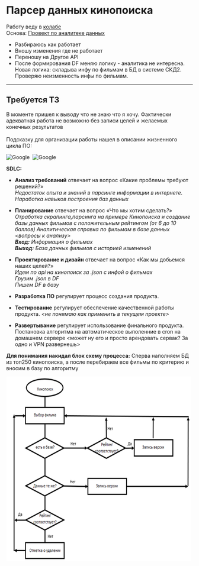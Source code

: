 # Парсер данных кинопоиска
Работу веду в [колабе](https://colab.research.google.com/drive/1LpTNqnM9rLcBiJ5oD2b6acyMMb1lP5bB?usp=sharing) \
Основа: [Провект по аналитеке данных](https://miptstats.github.io/courses/ad_fivt/data_parsing.html)  

- Разбираюсь как работает
- Вношу изменения где не работает
- Переношу на Другое API
- После формирования DF меняю логику - аналитика не интересна.
Новая логика: складыва инфу по фильмам в БД в системе СКД2. Проверяю неизменность инфы по фильмам.

---
## Требуется ТЗ
В моменте пришел к выводу что не знаю что я хочу. Фактически адекватная работа не возможно без записи целей и желаемых конечных результатов\
\
Подсказку для организации работы нашел в описании жизненного цикла ПО:

<div>
  <img src="https://hsto.org/r/w1560/webt/mw/bv/ee/mwbveegwbs-v5nez1ovzroceeqk.png" title="Схема процесса" alt="Google" width="300" height="300"/>&nbsp;
  <img src="https://beqa.pro/blog/wp-content/uploads/sdlc_idea.jpg" title="Схема процесса" alt="Google" width="400" height="400"/>
</div>

**SDLC:**

- **Анализ требований** отвечает на вопрос «Какие проблемы требуют решений?»\
_Недостаток опыта и знаний в парсинге информации в интернете. Наработка навыков построения баз данных_
- **Планирование** отвечает на вопрос «Что мы хотим сделать?»\
_Отработка скрапинга,парсинга на примере Кинопоиска и создание базы данных фильмов с положительным рейтингом (от 6 до 10 баллов)_
_Аналитическая справка по фильмам в базе данных <вопросы к анализу>_\
_**Вход:** Информация о фильмах\
**Выход:** База данных фильмов с историей изменений_
- **Проектирование и дизайн** отвечает на вопрос «Как мы добьемся наших целей?»\
_Идем по api на кинопоиск за .json с инфой о фильмах\
Грузим .json в DF\
Пишем DF в базу_

- **Разработка ПО** регулирует процесс создания продукта.

- **Тестирование** регулирует обеспечение качественной работы продукта.
_<не понимаю как применить в текущем проекте>_

- **Развертывание** регулирует использование финального продукта.\
Постановка алгоритма на автоматическое выполенние в cron на домашнем сервере <может ну его  и просто арендовать сервак? За одно и VPN развернешь>

**Для понимания накидал блок схему процесса:** Сперва наполняем БД из топ250 кинопоиска, а после перебираем все фильмы по критерию и вносим в базу по алгоритму
<div>
  <img src="https://github.com/Art9050/pet/blob/main/pars_kinopoisk/image/image.png" title="Схема процесса" alt="Google" width="500" height="500"/>&nbsp;
</div>



